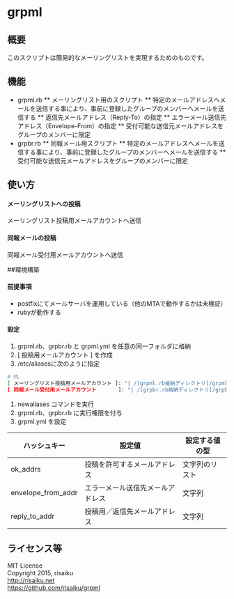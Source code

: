 grpml
======

## 概要
このスクリプトは簡易的なメーリングリストを実現するためのものです。

## 機能
* grpml.rb
** メーリングリスト用のスクリプト
** 特定のメールアドレスへメールを送信する事により、事前に登録したグループのメンバーへメールを送信する
** 返信先メールアドレス（Reply-To）の指定
** エラーメール送信先アドレス（Envelope-From）の指定
** 受付可能な送信元メールアドレスをグループのメンバーに限定
* grpbr.rb
** 同報メール用スクリプト
** 特定のメールアドレスへメールを送信する事により、事前に登録したグループのメンバーへメールを送信する
** 受付可能な送信元メールアドレスをグループのメンバーに限定

## 使い方
#### メーリングリストへの投稿
メーリングリスト投稿用メールアカウントへ送信
#### 同報メールの投稿
同報メール受付用メールアカウントへ送信

##環境構築
#### 前提事項
* postfixにてメールサーバを運用している（他のMTAで動作するかは未検証）
* rubyが動作する

#### 設定
1. grpml.rb、grpbr.rb と grpml.yml を任意の同一フォルダに格納
1. [ 投稿用メールアカウント ] を作成
1. /etc/aliasesに次のように指定

  ```sh
  # ML 
  [ メーリングリスト投稿用メールアカウント ]: "| /[grpml.rb格納ディレクトリ]/grpml.rb"
  [ 同報メール受付用メールアカウント       ]: "| /[grpbr.rb格納ディレクトリ]/grpbr.rb"
  ```
1. newaliases コマンドを実行
1. grpml.rb、grpbr.rb に実行権限を付与
1. grpml.yml を設定

  | ハッシュキー | 設定値 | 設定する値の型 |
  | --- | --- | --- |
  | ok\_addrs | 投稿を許可するメールアドレス | 文字列のリスト |
  | envelope\_from\_addr | エラーメール送信先メールアドレス | 文字列 |
  | reply\_to\_addr | 投稿用／返信先メールアドレス | 文字列 |

## ライセンス等
MIT License  
Copyright 2015, risaiku  
http://risaiku.net  
https://github.com/risaiku/grpml

